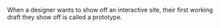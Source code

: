 When a designer wants to show off an interactive site, their first working draft they show off is called a prototype.
